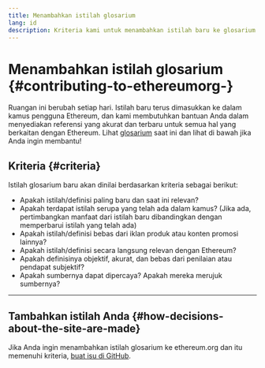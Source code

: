 ```yaml
---
title: Menambahkan istilah glosarium
lang: id
description: Kriteria kami untuk menambahkan istilah baru ke glosarium ethereum.org
---
```


# Menambahkan istilah glosarium {#contributing-to-ethereumorg-}

Ruangan ini berubah setiap hari. Istilah baru terus dimasukkan ke dalam kamus pengguna Ethereum, dan kami membutuhkan bantuan Anda dalam menyediakan referensi yang akurat dan terbaru untuk semua hal yang berkaitan dengan Ethereum. Lihat [glosarium](/glossary/) saat ini dan lihat di bawah jika Anda ingin membantu!

## Kriteria {#criteria}

Istilah glosarium baru akan dinilai berdasarkan kriteria sebagai berikut:

- Apakah istilah/definisi paling baru dan saat ini relevan?
- Apakah terdapat istilah serupa yang telah ada dalam kamus? (Jika ada, pertimbangkan manfaat dari istilah baru dibandingkan dengan memperbarui istilah yang telah ada)
- Apakah istilah/definisi bebas dari iklan produk atau konten promosi lainnya?
- Apakah istilah/definisi secara langsung relevan dengan Ethereum?
- Apakah definisinya objektif, akurat, dan bebas dari penilaian atau pendapat subjektif?
- Apakah sumbernya dapat dipercaya? Apakah mereka merujuk sumbernya?

---

## Tambahkan istilah Anda {#how-decisions-about-the-site-are-made}

Jika Anda ingin menambahkan istilah glosarium ke ethereum.org dan itu memenuhi kriteria, [buat isu di GitHub](https://github.com/ethereum/ethereum-org-website/issues/new?assignees=&labels=feature+%3Asparkles%3A%2Ccontent+%3Afountain_pen%3A&template=suggest_glossary_term.yaml).
